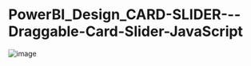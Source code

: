 # PowerBI_Design_CARD-SLIDER---Draggable-Card-Slider-JavaScript
![image](https://github.com/user-attachments/assets/84732059-d0cf-4a02-829f-45cdbb9f5e3c)
